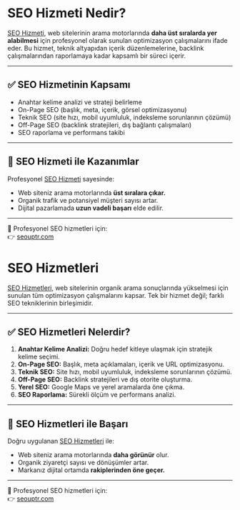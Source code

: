 # SEO Hizmeti Nedir?  

[SEO Hizmeti](https://seouptr.com), web sitelerinin arama motorlarında **daha üst sıralarda yer alabilmesi** için profesyonel olarak sunulan optimizasyon çalışmalarını ifade eder. Bu hizmet, teknik altyapıdan içerik düzenlemelerine, backlink çalışmalarından raporlamaya kadar kapsamlı bir süreci içerir.  

---

## ✅ SEO Hizmetinin Kapsamı  
- Anahtar kelime analizi ve strateji belirleme  
- On-Page SEO (başlık, meta, içerik, görsel optimizasyonu)  
- Teknik SEO (site hızı, mobil uyumluluk, indeksleme sorunlarının çözümü)  
- Off-Page SEO (backlink stratejileri, dış bağlantı çalışmaları)  
- SEO raporlama ve performans takibi  

---

## 🚀 SEO Hizmeti ile Kazanımlar  
Profesyonel [SEO Hizmeti](https://seouptr.com) sayesinde:  
- Web siteniz arama motorlarında **üst sıralara çıkar.**  
- Organik trafik ve potansiyel müşteri sayısı artar.  
- Dijital pazarlamada **uzun vadeli başarı** elde edilir.  

---

🔗 Profesyonel SEO hizmetleri için:  
👉 [seouptr.com](https://seouptr.com)  

# SEO Hizmetleri  

[SEO Hizmetleri](https://seouptr.com), web sitelerinin organik arama sonuçlarında yükselmesi için sunulan tüm optimizasyon çalışmalarını kapsar. Tek bir hizmet değil; farklı SEO tekniklerinin birleşimidir.  

---

## ✅ SEO Hizmetleri Nelerdir?  
1. **Anahtar Kelime Analizi:** Doğru hedef kitleye ulaşmak için stratejik kelime seçimi.  
2. **On-Page SEO:** Başlık, meta açıklamaları, içerik ve URL optimizasyonu.  
3. **Teknik SEO:** Site hızı, mobil uyumluluk, indeksleme sorunlarının çözümü.  
4. **Off-Page SEO:** Backlink stratejileri ve dış otorite oluşturma.  
5. **Yerel SEO:** Google Maps ve yerel aramalarda öne çıkma.  
6. **SEO Raporlama:** Sürekli ölçüm ve performans analizi.  

---

## 🚀 SEO Hizmetleri ile Başarı  
Doğru uygulanan [SEO Hizmetleri](https://seouptr.com) ile:  
- Web siteniz arama motorlarında **daha görünür** olur.  
- Organik ziyaretçi sayısı ve dönüşümler artar.  
- Markanız dijital ortamda **rakiplerinden öne geçer.**  

---

🔗 Profesyonel SEO hizmetleri için:  
👉 [seouptr.com](https://seouptr.com)  

